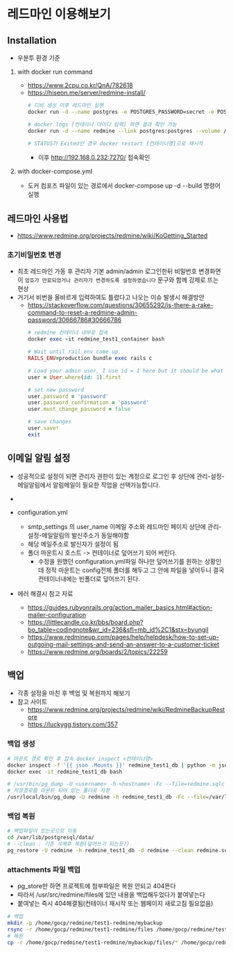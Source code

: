 # 레드마인 이용해보기
## Installation
- 우분투 환경 기준
1. with docker run command
    - https://www.2cpu.co.kr/QnA/782618
    - https://hiseon.me/server/redmine-install/
        ```bash
        # 디비 생성 이후 레드마인 실행
        docker run -d --name postgres -e POSTGRES_PASSWORD=secret -e POSTGRES_USER=redmine postgres

        # docker logs [컨테이너 아이디 입력] 하면 결과 확인 가능
        docker run -d --name redmine --link postgres:postgres --volume /data:/data --publish 7270:3000 redmine
        
        # STATUS가 Exited인 경우 docker restart [컨테이너명]으로 재시작
        ```
        - 이후 http://192.168.0.232:7270/ 접속확인

1. with docker-compose.yml
    - 도커 컴포즈 파일이 있는 경로에서 docker-compose up -d --build 명령어 실행

## 레드마인 사용법
- https://www.redmine.org/projects/redmine/wiki/KoGetting_Started

### 초기비밀번호 변경
- 최초 레드마인 가동 후 관리자 기본 admin/admin 로그인한뒤 비밀번호 변경화면이 `암호가 만료되었거나 관리자가 변경하도록 설정하였습니다` 문구와 함께 강제로 뜨는 현상
- 거기서 비번을 올바르게 입력하여도 틀렸다고 나오는 이슈 발생시 해결방안
    - https://stackoverflow.com/questions/30655292/is-there-a-rake-command-to-reset-a-redmine-admin-password/30666786#30666786
        ```ruby
        # redmine 컨테이너 내부로 접속
        docker exec -it redmine_test1_container bash
        
        # Wait until rail env come up.
        RAILS_ENV=production bundle exec rails c

        # Load your admin user, I use id = 1 here but it should be what you have found in step 1 
        user = User.where(id: 1).first

        # set new password
        user.password = 'password'
        user.password_confirmation = 'password'
        user.must_change_password = false

        # save changes
        user.save!
        exit
        ```

## 이메일 알림 설정
- 성공적으로 설정이 되면 관리자 권한이 있는 계정으로 로그인 후 상단에 관리-설정-메일알림에서 알림메일이 필요한 작업을 선택가능합니다.
- 
- configuration.yml
    - smtp_settings 의 user_name 이메일 주소와 레드마인 페이지 상단에 관리-설정-메일알림의 발신주소가 동일해야함
    - 해당 메일주소로 발신자가 설정이 됨
    - 폴더 마운트시 호스트 -> 컨테이너로 덮어쓰기 되어 버린다.
        - 수정을 원했던 configuration.yml파일 하나만 덮어쓰기를 원하는 상황인데 정작 마운트는 config전체 폴더를 해두고 그 안에 파일을 넣어두니 결국 컨테이너내에는 빈폴더로 덮어쓰기 된다.

- 에러 해결시 참고 자료
    - https://guides.rubyonrails.org/action_mailer_basics.html#action-mailer-configuration
    - https://littlecandle.co.kr/bbs/board.php?bo_table=codingnote&wr_id=236&sfl=mb_id%2C1&stx=byungil
    - https://www.redmineup.com/pages/help/helpdesk/how-to-set-up-outgoing-mail-settings-and-send-an-answer-to-a-customer-ticket
    - https://www.redmine.org/boards/2/topics/22259

## 백업
- 각종 설정을 마친 후 백업 및 복원까지 해보기
- 참고 사이트
    - https://www.redmine.org/projects/redmine/wiki/RedmineBackupRestore
    - https://luckygg.tistory.com/357

### 백업 생성
```sh
# 마운트 경로 확인 후 접속 docker inspect <컨테이너명>
docker inspect -f '{{ json .Mounts }}' redmine_test1_db | python -m json.tool
docker exec -it redmine_test1_db bash

# /usr/bin/pg_dump -U <username> -h <hostname> -Fc --file=redmine.sqlc <redmine_database>
# 저장경로를 마운트 되어 있는 폴더로 지정
/usr/local/bin/pg_dump -U redmine -h redmine_test1_db -Fc --file=/var/lib/postgresql/data/redmine.sqlc redmine
```

### 백업 복원
```sh
# 백업파일이 있는곳으로 이동
cd /var/lib/postgresql/data/
# --clean : 기존 삭제후 복원(덮어쓰기 되는듯?)
pg_restore -U redmine -h redmine_test1_db -d redmine --clean redmine.sqlc
```

### attachments 파일 백업
- pg_store만 하면 프로젝트에 첨부파일은 복원 안되고 404뜬다
- 따라서 /usr/src/redmine/files에 있던 내용을 백업해두었다가 붙여넣는다
- 붙여넣는 즉시 404해결됨(컨테이너 재시작 또는 웹페이지 새로고침 필요없음)
```bash
# 백업
mkdir -p /home/gocp/redmine/test1-redmine/mybackup
rsync -r /home/gocp/redmine/test1-redmine/files /home/gocp/redmine/test1-redmine/mybackup
# 복원
cp -r /home/gocp/redmine/test1-redmine/mybackup/files/* /home/gocp/redmine/test1-redmine/files
```